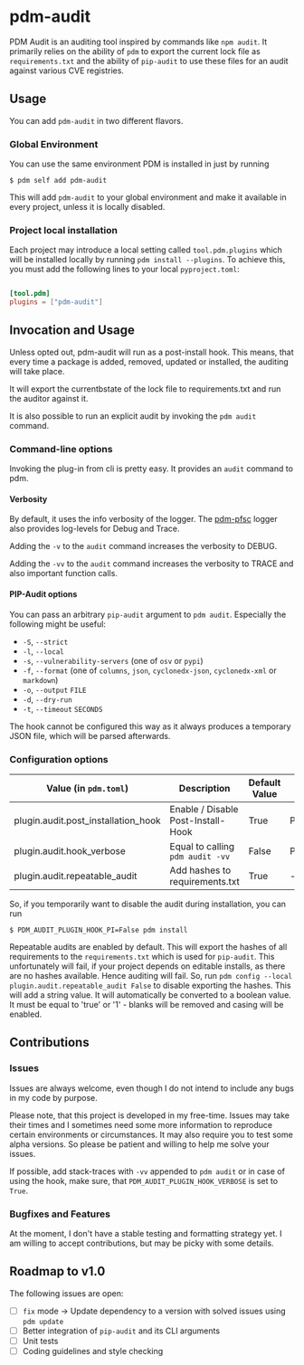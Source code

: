# pdm-audit

PDM Audit is an auditing tool inspired by commands like `npm audit`. It primarily relies on the ability of `pdm` to export the current lock file as `requirements.txt` and the ability of `pip-audit` to use these files for an audit against various CVE registries.

## Usage

You can add `pdm-audit` in two different flavors.

### Global Environment

You can use the same environment PDM is installed in just by running

```shell
$ pdm self add pdm-audit
```

This will add `pdm-audit` to your global environment and make it available in every project, unless it is locally disabled.

### Project local installation

Each project may introduce a local setting called  `tool.pdm.plugins` which will be installed locally by running `pdm install --plugins`. To achieve this, you must add the following lines to your local `pyproject.toml`:

```toml

[tool.pdm]
plugins = ["pdm-audit"]
```

## Invocation and Usage

Unless opted out, pdm-audit will run as a post-install hook. This means, that every time a package is added, removed, updated or installed, the auditing will take place.

It will export the currentbstate of the lock file to requirements.txt and run the auditor against it.

It is also possible to run an explicit audit by invoking the `pdm audit` command.

### Command-line options

Invoking the plug-in from cli is pretty easy. It provides an `audit` command to pdm.

#### Verbosity

By default, it uses the info verbosity of the logger. The [pdm-pfsc](https://pypi.org/projects/pdm-pfsc) logger also provides log-levels for Debug and Trace.

Adding the `-v` to the `audit` command increases the verbosity to DEBUG.

Adding the `-vv` to the `audit` command increases the verbosity to TRACE and also important function calls. 

#### PIP-Audit options

You can pass an arbitrary `pip-audit` argument to `pdm audit`. Especially the following might be useful:

 - `-S`, `--strict` 
 - `-l`, `--local`
 - `-s`, `--vulnerability-servers` (one of `osv` or `pypi`)
 - `-f`, `--format` (one of `columns`, `json`, `cyclonedx-json`, `cyclonedx-xml` or `markdown`)
 - `-o`, `--output` `FILE`
 - `-d`, `--dry-run`
 - `-t`, `--timeout` `SECONDS`

The hook cannot be configured this way as it always produces a temporary JSON file, which will be parsed afterwards.

### Configuration options

| Value (in `pdm.toml`)               | Description                        | Default Value | Environment-Variable          |
| ----------------------------------- | ---------------------------------- | ------------- | ----------------------------- |
| plugin.audit.post_installation_hook | Enable / Disable Post-Install-Hook | True          | PDM_AUDIT_PLUGIN_HOOK_PI      |
| plugin.audit.hook_verbose           | Equal to calling `pdm audit -vv`   | False         | PDM_AUDIT_PLUGIN_HOOK_VERBOSE |
| plugin.audit.repeatable_audit       | Add hashes to requirements.txt     | True          |            ---                |

So, if you temporarily want to disable the audit during installation, you can run 

```shell
$ PDM_AUDIT_PLUGIN_HOOK_PI=False pdm install 
```

Repeatable audits are enabled by default. This will export the hashes of all requirements to the `requirements.txt` which is used for `pip-audit`. This unfortunately will fail, if your project depends on editable installs, as there are no hashes available. Hence auditing will fail. So, run `pdm config --local plugin.audit.repeatable_audit False` to disable exporting the hashes. This will add a string value. It will automatically be converted to a boolean value. It must be equal to 'true' or '1' - blanks will be removed and casing will be enabled.

## Contributions

### Issues

Issues are always welcome, even though I do not intend to include any bugs in my code by purpose.

Please note, that this project is developed in my free-time. Issues may take their times and I sometimes need some more information to reproduce certain environments or circumstances. It may also require you to test some alpha versions. So please be patient and willing to help me solve your issues.

If possible, add stack-traces with `-vv` appended to `pdm audit` or in case of using the hook, make sure, that `PDM_AUDIT_PLUGIN_HOOK_VERBOSE` is set to `True`.

### Bugfixes and Features

At the moment, I don't have a stable testing and formatting strategy yet. I am willing to accept contributions, but may be picky with some details.

## Roadmap to v1.0

The following issues are open:

 - [ ] `fix` mode -> Update dependency to a version with solved issues using `pdm update`
 - [ ] Better integration of `pip-audit` and its CLI arguments
 - [ ] Unit tests
 - [ ] Coding guidelines and style checking
